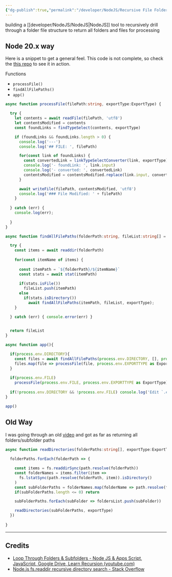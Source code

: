 ```yaml
---
{"dg-publish":true,"permalink":"/developer/NodeJS/Recursive File Folder Processing/","tags":["nodejs","javascript","typescript"]}
---
```


building a  [[developer/NodeJS/NodeJS\|NodeJS]] tool to recursively drill through a folder file structure to return all folders and files for processing
## Node 20.x way

Here is a snippet to get a general feel. This code is not complete, so check the [this repo](https://github.com/wchorski/wikilink_markdownlink_conversion/blob/main/app.ts) to see it in action.

Functions
- `processFile()`
- `findAllFilePaths()`
- `app()`

```ts
async function processFile(filePath:string, exportType:ExportType) {

  try {
    let contents = await readFile(filePath, 'utf8')
    let contentsModified = contents
    const foundLinks = findTypeSelect(contents, exportType)

    if (foundLinks && foundLinks.length > 0) {
      console.log('---')
      console.log('## FILE: ', filePath)      

      for(const link of foundLinks) {
        const convertedLink = linkTypeSelectConverter(link, exportType)
        console.log('- foundLink: ', link.input)
        console.log('- converted: ', convertedLink)
        contentsModified = contentsModified.replace(link.input, convertedLink)
      }

      await writeFile(filePath, contentsModified, 'utf8')
      console.log('### File Modified: ' + filePath)
    }
    
  } catch (err) {
    console.log(err);
    
  }
}

async function findAllFilePaths(folderPath:string, fileList:string[] = [],  exportType:ExportType){

  try {
    const items = await readdir(folderPath)    
    
    for(const itemName of items) {
      
      const itemPath = `${folderPath}/${itemName}`
      const stats = await stat(itemPath)
      
      if(stats.isFile()) 
        fileList.push(itemPath)
      else 
        if(stats.isDirectory()) 
          await findAllFilePaths(itemPath, fileList, exportType);
    }

  } catch (err) { console.error(err) }

  
  return fileList
}

async function app(){

  if(process.env.DIRECTORY){
    const files = await findAllFilePaths(process.env.DIRECTORY, [], process.env.EXPORTTYPE as ExportType)
    files.map(file => processFile(file, process.env.EXPORTTYPE as ExportType))
  }
  
  if(process.env.FILE)
    processFile(process.env.FILE, process.env.EXPORTTYPE as ExportType)
  
  if(!process.env.DIRECTORY && !process.env.FILE) console.log('Edit `.env` file to include a FILE or DIRECTORY & EXPORTTYPE');
}

app()
```
## Old Way

I was going through an old [video](https://www.youtube.com/watch?v=GMf30xyRv9M) and got as far as returning all folders/subfolder paths

```ts
async function readDirectories(folderPaths:string[], exportType:ExportType){
  
  folderPaths.forEach(folderPath => {

    const items = fs.readdirSync(path.resolve(folderPath))
    const folderNames = items.filter(item => 
      fs.lstatSync(path.resolve(folderPath, item)).isDirectory()
    )
    const subFolderPaths = folderNames.map(folderName => path.resolve(folderPath, folderName))
    if(subFolderPaths.length <= 0) return

    subFolderPaths.forEach(subFolder => foldersList.push(subFolder))

    readDirectories(subFolderPaths, exportType)
  })
  
}
```

---
## Credits
- [Loop Through Folders & Subfolders - Node JS & Apps Script, JavaScript, Google Drive, Learn Recursion (youtube.com)](https://www.youtube.com/watch?v=GMf30xyRv9M)
- [Node.js fs.readdir recursive directory search - Stack Overflow](https://stackoverflow.com/questions/5827612/node-js-fs-readdir-recursive-directory-search)